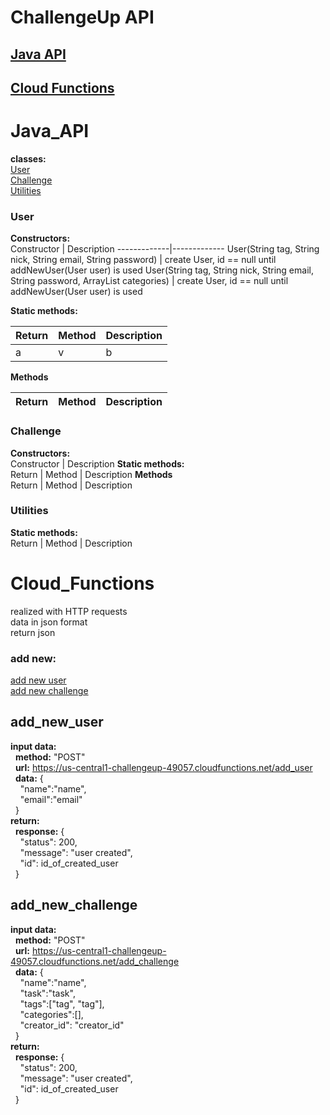 # ChallengeUp API


## [Java API](#Java_API)
## [Cloud Functions](#Cloud_Functions)

# Java_API

**classes:**<br/>
[User](#User)<br/>
[Challenge](#Challenge)<br/>
[Utilities](#Utilities)<br/>

### User
**Constructors:** <br/>
Constructor | Description
-------------|-------------
User(String tag, String nick, String email, String password) | create User, id == null until addNewUser(User user) is used
User(String tag, String nick, String email, String password, ArrayList<String> categories) | create User, id == null until addNewUser(User user) is used
  
**Static methods:** <br/>

Return | Method | Description
-------------|-------------|-------------
a|v|b

**Methods** <br/>

Return | Method | Description
-------------|-------------|-------------

### Challenge
**Constructors:** <br/>
Constructor | Description
**Static methods:** <br/>
Return | Method | Description
**Methods** <br/>
Return | Method | Description
### Utilities
**Static methods:** <br/>
Return | Method | Description

# Cloud_Functions

realized with HTTP requests<br/>
data in json format<br/>
return json

### add new:
[add new user](#add_new_user)<br/>
[add new challenge](#add_new_challenge)


## add_new_user
**input data:**<br/>
&nbsp;&nbsp;**method:** "POST"<br/>
&nbsp;&nbsp;**url:** https://us-central1-challengeup-49057.cloudfunctions.net/add_user<br/>
&nbsp;&nbsp;**data:** {<br/>
&nbsp;&nbsp;&nbsp;&nbsp;"name":"name",<br/>
&nbsp;&nbsp;&nbsp;&nbsp;"email":"email"<br/>
&nbsp;&nbsp;}<br/>
**return:**<br/>
&nbsp;&nbsp;**response:** {<br/>
&nbsp;&nbsp;&nbsp;&nbsp;"status": 200,<br/>
&nbsp;&nbsp;&nbsp;&nbsp;"message": "user created",<br/>
&nbsp;&nbsp;&nbsp;&nbsp;"id": id_of_created_user<br/>
&nbsp;&nbsp;}<br/>


## add_new_challenge
**input data:**<br/>
&nbsp;&nbsp;**method:** "POST"<br/>
&nbsp;&nbsp;**url:** https://us-central1-challengeup-49057.cloudfunctions.net/add_challenge<br/>
&nbsp;&nbsp;**data:** {<br/>
&nbsp;&nbsp;&nbsp;&nbsp;"name":"name",<br/>
&nbsp;&nbsp;&nbsp;&nbsp;"task":"task",<br/>
&nbsp;&nbsp;&nbsp;&nbsp;"tags":["tag", "tag"],<br/>
&nbsp;&nbsp;&nbsp;&nbsp;"categories":[],<br/>
&nbsp;&nbsp;&nbsp;&nbsp;"creator_id": "creator_id"<br/>
&nbsp;&nbsp;}<br/>
**return:**<br/>
&nbsp;&nbsp;**response:** {<br/>
&nbsp;&nbsp;&nbsp;&nbsp;"status": 200,<br/>
&nbsp;&nbsp;&nbsp;&nbsp;"message": "user created",<br/>
&nbsp;&nbsp;&nbsp;&nbsp;"id": id_of_created_user<br/>
&nbsp;&nbsp;}<br/>
